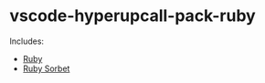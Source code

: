 # vscode-hyperupcall-pack-ruby

Includes:

- [Ruby](https://marketplace.visualstudio.com/items?itemName=rebornix.ruby)
- [Ruby Sorbet](https://marketplace.visualstudio.com/items?itemName=sorbet.sorbet-vscode-extension)